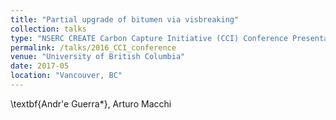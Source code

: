 ```yaml
---
title: "Partial upgrade of bitumen via visbreaking"
collection: talks
type: "NSERC CREATE Carbon Capture Initiative (CCI) Conference Presentation"
permalink: /talks/2016_CCI_conference
venue: "University of British Columbia"
date: 2017-05
location: "Vancouver, BC"
---
```


\textbf{Andr\'e Guerra*}, Arturo Macchi